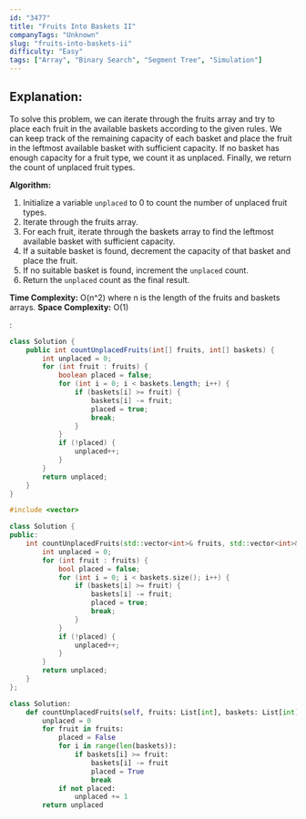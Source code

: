 ```yaml
---
id: "3477"
title: "Fruits Into Baskets II"
companyTags: "Unknown"
slug: "fruits-into-baskets-ii"
difficulty: "Easy"
tags: ["Array", "Binary Search", "Segment Tree", "Simulation"]
---
```


## Explanation:

To solve this problem, we can iterate through the fruits array and try to place each fruit in the available baskets according to the given rules. We can keep track of the remaining capacity of each basket and place the fruit in the leftmost available basket with sufficient capacity. If no basket has enough capacity for a fruit type, we count it as unplaced. Finally, we return the count of unplaced fruit types.

**Algorithm:**
1. Initialize a variable `unplaced` to 0 to count the number of unplaced fruit types.
2. Iterate through the fruits array.
3. For each fruit, iterate through the baskets array to find the leftmost available basket with sufficient capacity.
4. If a suitable basket is found, decrement the capacity of that basket and place the fruit.
5. If no suitable basket is found, increment the `unplaced` count.
6. Return the `unplaced` count as the final result.

**Time Complexity:** O(n^2) where n is the length of the fruits and baskets arrays.
**Space Complexity:** O(1)

:

```java
class Solution {
    public int countUnplacedFruits(int[] fruits, int[] baskets) {
        int unplaced = 0;
        for (int fruit : fruits) {
            boolean placed = false;
            for (int i = 0; i < baskets.length; i++) {
                if (baskets[i] >= fruit) {
                    baskets[i] -= fruit;
                    placed = true;
                    break;
                }
            }
            if (!placed) {
                unplaced++;
            }
        }
        return unplaced;
    }
}
```

```cpp
#include <vector>

class Solution {
public:
    int countUnplacedFruits(std::vector<int>& fruits, std::vector<int>& baskets) {
        int unplaced = 0;
        for (int fruit : fruits) {
            bool placed = false;
            for (int i = 0; i < baskets.size(); i++) {
                if (baskets[i] >= fruit) {
                    baskets[i] -= fruit;
                    placed = true;
                    break;
                }
            }
            if (!placed) {
                unplaced++;
            }
        }
        return unplaced;
    }
};
```

```python
class Solution:
    def countUnplacedFruits(self, fruits: List[int], baskets: List[int]) -> int:
        unplaced = 0
        for fruit in fruits:
            placed = False
            for i in range(len(baskets)):
                if baskets[i] >= fruit:
                    baskets[i] -= fruit
                    placed = True
                    break
            if not placed:
                unplaced += 1
        return unplaced
```